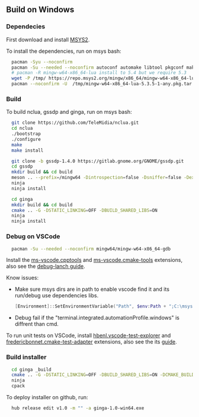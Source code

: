 ## Build on Windows

### Dependecies

First download and install [MSYS2](http://www.msys2.org).

To install the dependencies, run on msys bash:

```bash
  pacman -Syu --noconfirm
  pacman -Su --needed --noconfirm autoconf automake libtool pkgconf make mingw-w64-x86_64-gcc mingw64/mingw-w64-x86_64-cmake mingw64/mingw-w64-x86_64-ninja mingw64/mingw-w64-x86_64-glib2 mingw64/mingw-w64-x86_64-libsoup mingw64/mingw-w64-x86_64-gtk3 mingw64/mingw-w64-x86_64-gdk-pixbuf2 mingw64/mingw-w64-x86_64-cairo mingw64/mingw-w64-x86_64-pango mingw64/mingw-w64-x86_64-gst-libav mingw64/mingw-w64-x86_64-gst-plugins-base mingw64/mingw-w64-x86_64-gst-plugins-good mingw64/mingw-w64-x86_64-gst-plugins-bad mingw-w64-x86_64-gst-plugins-ugly mingw-w64-x86_64-meson
  # pacman -R mingw-w64-x86_64-lua install to 5.4 but we require 5.3
  wget -P /tmp/ https://repo.msys2.org/mingw/x86_64/mingw-w64-x86_64-lua-5.3.5-1-any.pkg.tar.xz
  pacman --noconfirm -U  /tmp/mingw-w64-x86_64-lua-5.3.5-1-any.pkg.tar.xz
```

### Build

To build nclua, gssdp and ginga, run on msys bash:

```bash
  git clone https://github.com/TeleMidia/nclua.git
  cd nclua
  ./bootstrap
  ./configure
  make
  make install
```

```bash
  git clone -b gssdp-1.4.0 https://gitlab.gnome.org/GNOME/gssdp.git
  cd gssdp
  mkdir build && cd build
  meson .. --prefix=/mingw64 -Dintrospection=false -Dsniffer=false -Dexamples=false -Dvapi=false
  ninja
  ninja install
```

```bash
  cd ginga
  mkdir build && cd build
  cmake .. -G -DSTATIC_LINKING=OFF -DBUILD_SHARED_LIBS=ON
  ninja 
  ninja install
```

### Debug on VSCode

```bash
  pacman -Su --needed --noconfirm mingw64/mingw-w64-x86_64-gdb
```

Install the [ms-vscode.cpptools](https://marketplace.visualstudio.com/items?itemName=ms-vscode.cpptools) and [ms-vscode.cmake-tools](https://marketplace.visualstudio.com/items?itemName=ms-vscode.cmake-tools) extensions, also see the [debug-lanch guide](https://github.com/microsoft/vscode-cmake-tools/blob/main/docs/debug-launch.md).

Know issues:

* Make sure msys dirs are in path to enable vscode find it and its run/debug use dependencies libs.

  ```powershell
  [Environment]::SetEnvironmentVariable("Path", $env:Path + ";C:\msys64\usr\bin" + ";C:\msys64\\mingw64\bin", "user")
  ```

* Debug fail if the "terminal.integrated.automationProfile.windows" is diffrent than cmd.

To run unit tests on VSCode, install [hbenl.vscode-test-explorer](https://marketplace.visualstudio.com/items?itemName=hbenl.vscode-test-explorer) and [fredericbonnet.cmake-test-adapter](https://marketplace.visualstudio.com/items?itemName=fredericbonnet.cmake-test-adapter) extensions, also see the its [guide](https://github.com/fredericbonnet/cmake-test-explorer).

### Build installer

```bash
  cd ginga _build
  cmake .. -G -DSTATIC_LINKING=OFF -DBUILD_SHARED_LIBS=ON -DCMAKE_BUILD_TYPE=Release
  ninja 
  cpack
```

To deploy installer on github, run:

```bash
  hub release edit v1.0 -m "" -a ginga-1.0-win64.exe
```
